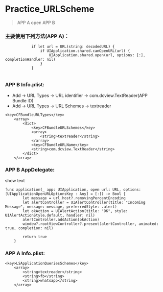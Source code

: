 # Practice_URLScheme
>APP A open APP B

### 主要使用下列方法(APP A)：
```
            if let url = URL(string: decodedURL) {
                if UIApplication.shared.canOpenURL(url) {
                    UIApplication.shared.open(url, options: [:], completionHandler: nil)
                }
            }
          
```
### APP B Info.plist:
-  Add -> URL Types -> URL identifier -> com.dcview.TextReader(APP Bundle ID)
-  Add -> URL Types -> URL Schemes -> textreader
```
<key>CFBundleURLTypes</key>
	<array>
		<dict>
			<key>CFBundleURLSchemes</key>
			<array>
				<string>textreader</string>
			</array>
			<key>CFBundleURLName</key>
			<string>com.dcview.TextReader</string>
		</dict>
	</array>
```
### APP B AppDelegate:
show text
```
func application(_ app: UIApplication, open url: URL, options: [UIApplicationOpenURLOptionsKey : Any] = [:]) -> Bool {
        let message = url.host?.removingPercentEncoding
        let alertController = UIAlertController(title: "Incoming Message", message: message, preferredStyle: .alert)
        let okAction = UIAlertAction(title: "OK", style: UIAlertActionStyle.default, handler: nil)
        alertController.addAction(okAction)
        window?.rootViewController?.present(alertController, animated: true, completion: nil)
        
        return true
    }
```
### APP A Info.plist:
```
<key>LSApplicationQueriesSchemes</key>
    <array>
        <string>textreader</string>
        <string>fb</string>
        <string>whatsapp</string>
    </array>
```


